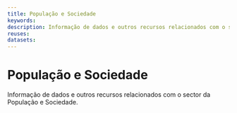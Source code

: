 ```yaml
---
title: População e Sociedade
keywords:
description: Informação de dados e outros recursos relacionados com o sector da População e Sociedade.
reuses:
datasets:
---
```

# População e Sociedade

Informação de dados e outros recursos relacionados com o sector da População e Sociedade.